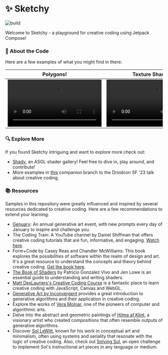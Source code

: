 # ✨ Sketchy

![build](https://github.com/drinkthestars/sketchy/actions/workflows/android.yml/badge.svg)

Welcome to Sketchy - a playground for creative coding using Jetpack Compose!

### 📖 About the Code
Here are a few examples of what you might find in there:

Polygons! | Texture Shaders! | Splatter!
-- | -- | -- 
<video src="https://github.com/drinkthestars/sketchy/assets/2978958/1f3abb36-a4b7-4ebc-a39f-6f69b1267203" /> | <video src="https://github.com/drinkthestars/sketchy/assets/2978958/d3ffa56f-c0d7-4a7c-bd5a-a7390e6d1ad9" /> | <video src="https://github.com/drinkthestars/sketchy/assets/2978958/4620e473-f664-4552-a8eb-039bc110df49" />

### 🔍 Explore More
If you found Sketchy intriguing and want to explore more check out:
- [Shady](https://github.com/drinkthestars/shady), an ASGL shader gallery! Feel free to dive in, play around, and contribute!
- More examples in [this](https://github.com/drinkthestars/sketchy/tree/CreativeCoding2023) companion branch to the Droidcon SF '23 talk about creative coding.

### 📚 Resources
Samples in this repository were greatly influenced and inspired by several resources dedicated to creative coding. Here are a few recommendations to extend your learning:

- [Genuary](https://genuary.art/): An annual generative art event, with new prompts every day of January to inspire and challenge you.
- The Coding Train: A YouTube channel by Daniel Shiffman that offers creative coding tutorials that are fun, informative, and engaging. [Watch here](https://www.youtube.com/@TheCodingTrain).
- Form+Code by Casey Reas and Chandler McWilliams: This book explores the possibilities of software within the realm of design and art. It's a great resource to understand the concepts and theory behind creative coding. [Get the book here](https://www.amazon.com/Form-Code-Design-Architecture-Briefs/dp/1568989377).
- [The Book of Shaders](https://thebookofshaders.com/) by Patricio Gonzalez Vivo and Jen Lowe is an essential guide to understanding and writing shaders.
- [Matt DesLauriers's Creative Coding Course](https://frontendmasters.com/courses/canvas-webgl/) is a fantastic place to learn creative coding with JavaScript, Canvas and WebGL.
- [Generative Art by Inconvergent](https://inconvergent.net/generative/) provides a great introduction to generative algorithms and their application in creative coding.
- Explore the works of [Vera Molnar](https://www.dam-gallery.de/artist/Vera_Molnar), one of the pioneers of computer and algorithmic arts.
- Delve into the abstract and geometric paintings of [Hilma af Klint](https://www.guggenheim.org/exhibition/hilma-af-klint), a visionary artist who created compositions that often resemble outputs of generative algorithms.
- Discover [Sol LeWitt](https://www.moma.org/artists/3542), known for his work in conceptual art and minimalism, often using systems and seriality that resonate with the logic of creative coding. Also, check out [Solving Sol](https://www.solvingsol.com/), an open challenge to implement Sol's instructional art pieces in any language or medium.

